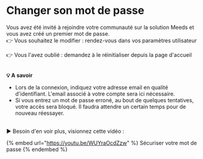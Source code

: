# Changer son mot de passe

Vous avez été invité à rejoindre votre communauté sur la solution Meeds et vous avez créé un premier mot de passe.\
👉 Vous souhaitez le modifier : rendez-vous dans vos paramètres utilisateur

👉 Vous l'avez oublié : demandez à le réinitialiser depuis la page d'accueil

\
**💡 A savoir**

* Lors de la connexion, indiquez votre adresse email en qualité d'identifiant. L'email associé à votre compte sera ici nécessaire.
* Si vous entrez un mot de passe erroné, au bout de quelques tentatives, votre accès sera bloqué. Il faudra attendre un certain temps pour de nouveau réessayer.

\
▶ Besoin d'en voir plus, visionnez cette vidéo :

{% embed url="https://youtu.be/WUYraOcdZzw" %}
Sécuriser votre mot de passe
{% endembed %}
